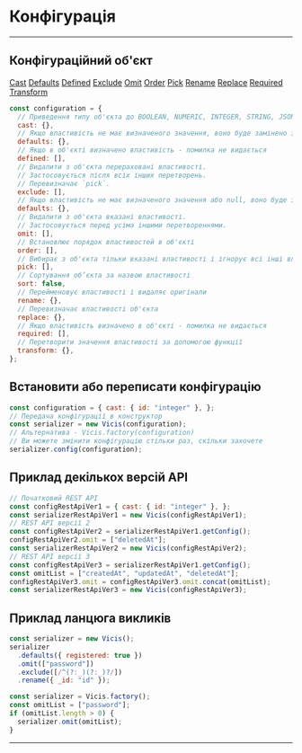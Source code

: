 # Конфігурація

---

## Конфігураційний об'єкт

[Cast](/ua/cast.md) [Defaults](/ua/defaults.md) [Defined](/ua/defined.md) [Exclude](/ua/exclude.md) [Omit](/ua/omit.md) [Order](/ua/order.md) [Pick](/ua/pick.md) [Rename](/ua/rename.md) [Replace](/ua/replace.md) [Required](/ua/required.md) [Transform](/ua/transform.md)

```js
const configuration = {
  // Приведення типу об'єкта до BOOLEAN, NUMERIC, INTEGER, STRING, JSON
  cast: {},
  // Якщо властивість не має визначеного значення, воно буде замінено значенням з конфігурації
  defaults: {},
  // Якщо в об'єкті визначено властивість - помилка не видається
  defined: [],
  // Видалити з об'єкта перераховані властивості.
  // Застосовується після всіх інших перетворень.
  // Перевизначає `pick`.
  exclude: [],
  // Якщо властивість не має визначеного значення або null, воно буде замінено значенням з конфігурації
  defaults: {},
  // Видалити з об'єкта вказані властивості.
  // Застосовується перед усіма іншими перетвореннями.
  omit: [],
  // Встановлює порядок властивостей в об'єкті
  order: [],
  // Вибирає з об'єкта тільки вказані властивості і ігнорує всі інші властивості
  pick: [],
  // Сортування об’єкта за назвою властивості
  sort: false,
  // Перейменовує властивості і видаляє оригінали
  rename: {},
  // Перевизначає властивості об'єкта
  replace: {},
  // Якщо властивість визначено в об'єкті - помилка не видається
  required: [],
  // Перетворити значення властивості за допомогою функції
  transform: {},
};
```

## Встановити або переписати конфігурацію

```js
const configuration = { cast: { id: "integer" }, };
// Передача конфігурації в конструктор
const serializer = new Vicis(configuration);
// Альтернатива - Vicis.factory(configuration)
// Ви можете змінити конфігурацію стільки раз, скільки захочете
serializer.config(configuration);
```

## Приклад декількох версій API

```js
// Початковий REST API
const configRestApiVer1 = { cast: { id: "integer" }, };
const serializerRestApiVer1 = new Vicis(configRestApiVer1);
// REST API версії 2
const configRestApiVer2 = serializerRestApiVer1.getConfig();
configRestApiVer2.omit = ["deletedAt"];
const serializerRestApiVer2 = new Vicis(configRestApiVer2);
// REST API версії 3
const configRestApiVer3 = serializerRestApiVer1.getConfig();
const omitList = ["createdAt", "updatedAt", "deletedAt"];
configRestApiVer3.omit = configRestApiVer3.omit.concat(omitList);
const serializerRestApiVer3 = new Vicis(configRestApiVer3);
```

## Приклад ланцюга викликів

```js
const serializer = new Vicis();
serializer
  .defaults({ registered: true })
  .omit(["password"])
  .exclude([/^(?:_)(?:_)?/])
  .rename({ _id: "id" });
```

```js
const serializer = Vicis.factory();
const omitList = ["password"];
if (omitList.length > 0) {
  serializer.omit(omitList);
}
```

---
